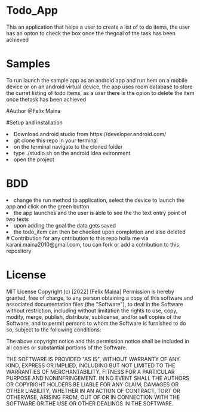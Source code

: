 # Todo_App
This an application that helps a user to create a list of to do items, the user has an opton to check the box once the thegoal of the task has been achieved
 
 # Samples 
 To run launch the sample app as an android app and run hem on a mobile device or on an android virtual device, the app uses room database to store the curret listing of todo items, as a user there is the opion to delete the item once thetask has been achieved
 
 #Author
 @Felix Maina
 
 #Setup and installation
 <li>Download android studio from https://developer.android.com/</li>
 <li>git clone this repo in your terminal</LI>
 <li>on the terminal navigate to the cloned folder</li>
 <li>type ./studio.sh on the android idea evironment</li>
 <li>open the project</li>
 
 # BDD
 <li>change the run method to application, select the device to launch the app and  click on the green button</li>
 <li>the app launches and the user is able to see the the text entry point of two texts</li>
 <li>upon adding the goal the data gets saved</li>
 <li>the todo_item can then be checked  upon completion and also deleted</li>
 # Contribution
 for any cntribution to this repo holla me via karani.maina2010@gmail.com, tou can fork or add a cotribution to this repository
 
 # License 
 MIT License
Copyright (c) [2022] [Felix Maina]
Permission is hereby granted, free of charge, to any person obtaining a copy
of this software and associated documentation files (the "Software"), to deal
in the Software without restriction, including without limitation the rights
to use, copy, modify, merge, publish, distribute, sublicense, and/or sell
copies of the Software, and to permit persons to whom the Software is
furnished to do so, subject to the following conditions:

The above copyright notice and this permission notice shall be included in all
copies or substantial portions of the Software.

THE SOFTWARE IS PROVIDED "AS IS", WITHOUT WARRANTY OF ANY KIND, EXPRESS OR
IMPLIED, INCLUDING BUT NOT LIMITED TO THE WARRANTIES OF MERCHANTABILITY,
FITNESS FOR A PARTICULAR PURPOSE AND NONINFRINGEMENT. IN NO EVENT SHALL THE
AUTHORS OR COPYRIGHT HOLDERS BE LIABLE FOR ANY CLAIM, DAMAGES OR OTHER
LIABILITY, WHETHER IN AN ACTION OF CONTRACT, TORT OR OTHERWISE, ARISING FROM,
OUT OF OR IN CONNECTION WITH THE SOFTWARE OR THE USE OR OTHER DEALINGS IN THE
SOFTWARE.
 
 
 
 
 
